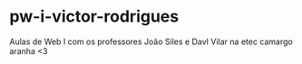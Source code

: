 # pw-i-victor-rodrigues
Aulas de Web I com os professores João Siles e DavI Vilar na etec camargo aranha
<3